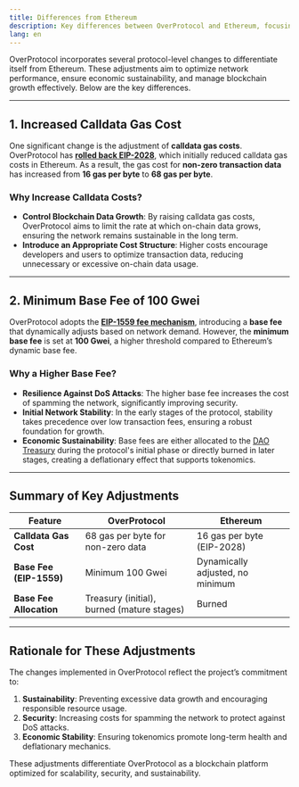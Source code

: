 ```yaml
---
title: Differences from Ethereum
description: Key differences between OverProtocol and Ethereum, focusing on gas fee structures, calldata costs, and protocol-specific adjustments.
lang: en
---
```


OverProtocol incorporates several protocol-level changes to differentiate itself from Ethereum. These adjustments aim to optimize network performance, ensure economic sustainability, and manage blockchain growth effectively. Below are the key differences.

---

## 1. Increased Calldata Gas Cost

One significant change is the adjustment of **calldata gas costs**. OverProtocol has [**rolled back EIP-2028**](https://eips.ethereum.org/EIPS/eip-2028), which initially reduced calldata gas costs in Ethereum. As a result, the gas cost for **non-zero transaction data** has increased from **16 gas per byte** to **68 gas per byte**.

### Why Increase Calldata Costs?

- **Control Blockchain Data Growth**: By raising calldata gas costs, OverProtocol aims to limit the rate at which on-chain data grows, ensuring the network remains sustainable in the long term.
- **Introduce an Appropriate Cost Structure**: Higher costs encourage developers and users to optimize transaction data, reducing unnecessary or excessive on-chain data usage.

---

## 2. Minimum Base Fee of 100 Gwei

OverProtocol adopts the [**EIP-1559 fee mechanism**](https://github.com/ethereum/EIPs/blob/master/EIPS/eip-1559.md), introducing a **base fee** that dynamically adjusts based on network demand. However, the **minimum base fee** is set at **100 Gwei**, a higher threshold compared to Ethereum’s dynamic base fee.

### Why a Higher Base Fee?

- **Resilience Against DoS Attacks**: The higher base fee increases the cost of spamming the network, significantly improving security.
- **Initial Network Stability**: In the early stages of the protocol, stability takes precedence over low transaction fees, ensuring a robust foundation for growth.
- **Economic Sustainability**: Base fees are either allocated to the [DAO Treasury](/learn/tokenomics/distribution#treasury) during the protocol's initial phase or directly burned in later stages, creating a deflationary effect that supports tokenomics.

---

## **Summary of Key Adjustments**

| Feature                       | OverProtocol                                   | Ethereum                                |
|-------------------------------|-----------------------------------------------|----------------------------------------|
| **Calldata Gas Cost**         | 68 gas per byte for non-zero data             | 16 gas per byte (EIP-2028)             |
| **Base Fee (EIP-1559)**       | Minimum 100 Gwei                              | Dynamically adjusted, no minimum       |
| **Base Fee Allocation**       | Treasury (initial), burned (mature stages)    | Burned                                  |

---

## **Rationale for These Adjustments**

The changes implemented in OverProtocol reflect the project’s commitment to:

1. **Sustainability**: Preventing excessive data growth and encouraging responsible resource usage.
2. **Security**: Increasing costs for spamming the network to protect against DoS attacks.
3. **Economic Stability**: Ensuring tokenomics promote long-term health and deflationary mechanics.

These adjustments differentiate OverProtocol as a blockchain platform optimized for scalability, security, and sustainability.

<!-- OverProtocol is an independent Layer 1 protocol that inherits the Ethereum Virtual Machine (EVM), ensuring compatibility with Ethereum's established ecosystem. This compatibility enables developers familiar with Ethereum to transition smoothly and leverage their existing skills. However, there are key distinctions between OverProtocol and Ethereum that developers must understand, as these differences can significantly impact how applications are built and function on this platform. Here are the crucial aspects to consider and the actions to take:

## Contracts Getting Swiped

OverProtocol currently doesn’t support restoration of contract accounts. This means that once a contract address becomes inactive, all the OVER the contract was holding is permanently lost, so please take care when deploying and managing contracts.

One important case to note is prefunded contracts going inactive. If a prefunded contract (a contract address that has received OVER before the actual contract is deployed) is not used for more than 2 epochs and goes inactive, it is still restorable while the contract is not deployed since it is technically the same as an EOA. However, it will not be restorable once the contract is deployed, so make sure to restore the address before deploying the contract if there is any chance of it being prefunded. 

## You Can't Use the Same Contract Address in Ethereum

:::tip
While the same Externally Owned Account (EOA) address can be used across various EVM-compatible chains with the same private key, this does not apply to contract addresses.
:::

Due to the state expiry feature in OverProtocol, even if the feature is currently disabled, to mitigate the risk of an expired contract address being reused by a newly created contract, the contract creation operation always incorporates the caller account's `epochCoverage` value. This inclusion alters the outcome of the `CREATE` operation, making the resulting addresses differ from those on other EVM chains.

As a result, even though the `CREATE2` operation allows for deterministic address prediction and usage, it is not possible to reuse the same address across different chains as you would with EOA addresses.

### Actions to Take

- Be aware that contract addresses on OverProtocol will differ from those on Ethereum and other EVM-compatible chains due to the inclusion of the `epochCoverage` value.
- When deploying contracts, account for the different address derivation method and plan your deployment strategy accordingly.

```go
// Create creates a new contract using code as deployment code.
func (evm *EVM) Create(caller ContractRef, code []byte, gas uint64, value *big.Int) (ret []byte, contractAddr common.Address, leftOverGas uint64, err error) {
	contractAddr = crypto.CreateAddress(caller.Address(), evm.StateDB.GetTxNonce(caller.Address())) // GetTxNonce = epochCoverage || Nonce
	return evm.create(caller, &codeAndHash{code: code}, gas, value, contractAddr, CREATE)
}

// Create2 creates a new contract using code as deployment code.
//
// The different between Create2 with Create is Create2 uses keccak256(0xff ++ msg.sender ++ salt ++ keccak256(init_code))[12:]
// instead of the usual sender-and-nonce-hash as the address where the contract is initialized at.
func (evm *EVM) Create2(caller ContractRef, code []byte, gas uint64, endowment *big.Int, salt *uint256.Int) (ret []byte, contractAddr common.Address, leftOverGas uint64, err error) {
  codeAndHash := &codeAndHash{code: code}
  contractAddr = crypto.CreateAddress2(caller.Address(), salt.Bytes32(), codeAndHash.Hash().Bytes())
  return evm.create(caller, codeAndHash, gas, endowment, contractAddr, CREATE2)
}
```

## Transaction has a `epochCoverage` Field

In traditional blockchain architectures, the `nonce` primarily tracks the number of transactions sent from a given account, ensuring transaction order and preventing double-spending. However, due to the expiration feature in OverProtocol, distinguishing explicitly between expired accounts and newly created accounts becomes challenging, raising the possibility of `nonce` overlap. To address this issue, OverProtocol introduces the `epochCoverage` as a crucial component.

### epochCoverage

The combination of the `nonce` and the `epochCoverage` value ensures uniqueness for each account. This system allows OverProtocol to maintain the integrity and distinction of account states over time, even through periods of account inactivity and expiration.

For a more detailed explanation, please refer to the [documentation](#dealing-with-crumb-accounts-restored-epoch).

#### `nonce` Field in Transaction

The existing `nonce` field is split into a 64-bit field, with the first 32 bits representing the `epochCoverage` and the remaining 32 bits functioning as the traditional `nonce`. This adaptation allows developers to leverage existing Ethereum development environments while accommodating the unique features of OverProtocol.

### Actions to Take

- Learn how `epochCoverage` functions and its interaction with the nonce to ensure each account's uniqueness.
- Use RPC requests like `eth_getTransactionCount` when making transactions. The response will include the correct `nonce` value, considering both `nonce` and `epochCoverage`.

## Misc

### `SELFDESTRUCT` Operation

The `SELFDESTRUCT` opcode, updated in accordance with [`EIP-6780`](https://eips.ethereum.org/EIPS/eip-6780), is implemented in such a way that while it does not actually destroy the contract account, it does process refunds. Contracts that are not used will naturally expire over time as the Ethanos epoch progresses.

The rationale behind incorporating EIP-6780 into OverProtocol differs significantly from its application in Ethereum. OverProtocol's implementation is specifically designed to avoid scenarios where a self-destructed contract account becomes indistinguishable from an Externally Owned Account (EOA). This distinction is crucial for maintaining clarity and integrity in the network's account management, ensuring that the lifecycle of contract accounts is handled in a better way. -->
